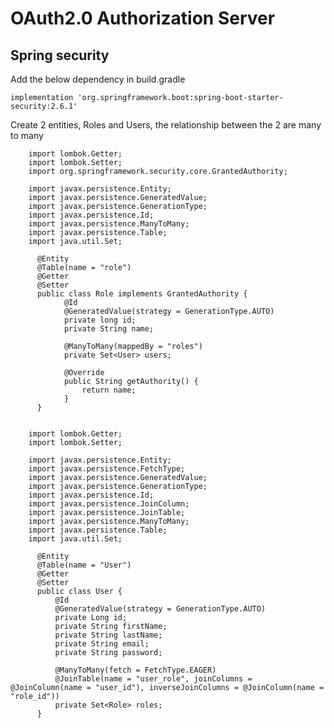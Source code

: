 # OAuth2.0 Authorization Server

## Spring security

Add the below dependency in build.gradle

    implementation 'org.springframework.boot:spring-boot-starter-security:2.6.1'

Create 2 entities, Roles and Users, the relationship between the 2 are many to many

        import lombok.Getter;
        import lombok.Setter;
        import org.springframework.security.core.GrantedAuthority;
        
        import javax.persistence.Entity;
        import javax.persistence.GeneratedValue;
        import javax.persistence.GenerationType;
        import javax.persistence.Id;
        import javax.persistence.ManyToMany;
        import javax.persistence.Table;
        import java.util.Set;

          @Entity
          @Table(name = "role")
          @Getter
          @Setter
          public class Role implements GrantedAuthority {
                @Id
                @GeneratedValue(strategy = GenerationType.AUTO)
                private long id;
                private String name;
                
                @ManyToMany(mappedBy = "roles")
                private Set<User> users;
                
                @Override
                public String getAuthority() {
                    return name;
                }
          }


        import lombok.Getter;
        import lombok.Setter;
        
        import javax.persistence.Entity;
        import javax.persistence.FetchType;
        import javax.persistence.GeneratedValue;
        import javax.persistence.GenerationType;
        import javax.persistence.Id;
        import javax.persistence.JoinColumn;
        import javax.persistence.JoinTable;
        import javax.persistence.ManyToMany;
        import javax.persistence.Table;
        import java.util.Set;

          @Entity
          @Table(name = "User")
          @Getter
          @Setter
          public class User {
              @Id
              @GeneratedValue(strategy = GenerationType.AUTO)
              private Long id;
              private String firstName;
              private String lastName;
              private String email;
              private String password;
            
              @ManyToMany(fetch = FetchType.EAGER)
              @JoinTable(name = "user_role", joinColumns = @JoinColumn(name = "user_id"), inverseJoinColumns = @JoinColumn(name = "role_id"))
              private Set<Role> roles;
          }
